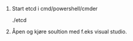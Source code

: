 1. Start etcd i cmd/powershell/cmder

    ./etcd


2. Åpen og kjøre soultion med f.eks visual studio.
